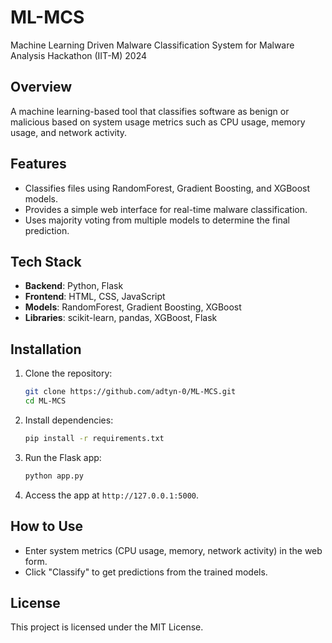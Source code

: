 # ML-MCS
Machine Learning Driven Malware Classification System for Malware Analysis Hackathon (IIT-M) 2024

## Overview
A machine learning-based tool that classifies software as benign or malicious based on system usage metrics such as CPU usage, memory usage, and network activity.

## Features
- Classifies files using RandomForest, Gradient Boosting, and XGBoost models.
- Provides a simple web interface for real-time malware classification.
- Uses majority voting from multiple models to determine the final prediction.

## Tech Stack
- **Backend**: Python, Flask
- **Frontend**: HTML, CSS, JavaScript
- **Models**: RandomForest, Gradient Boosting, XGBoost
- **Libraries**: scikit-learn, pandas, XGBoost, Flask

## Installation
1. Clone the repository:
    ```bash
    git clone https://github.com/adtyn-0/ML-MCS.git
    cd ML-MCS
    ```
2. Install dependencies:
    ```bash
    pip install -r requirements.txt
    ```
3. Run the Flask app:
    ```bash
    python app.py
    ```
4. Access the app at `http://127.0.0.1:5000`.

## How to Use
- Enter system metrics (CPU usage, memory, network activity) in the web form.
- Click "Classify" to get predictions from the trained models.

## License
This project is licensed under the MIT License.

